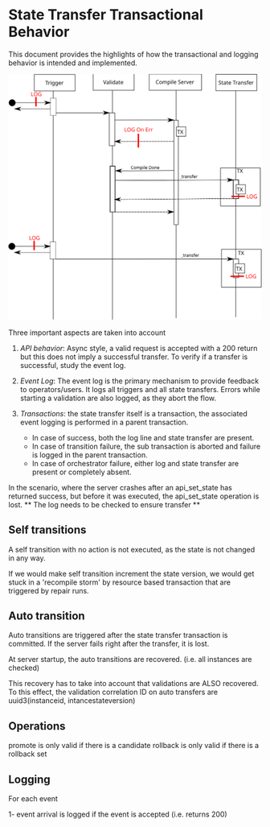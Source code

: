 # State Transfer Transactional Behavior

This document provides the highlights of how the transactional and logging behavior is intended and implemented.


![tx-sequence](tx-sequence.svg)

Three important aspects are taken into account

1. *API behavior*: Async style, a valid request is accepted with a 200 return but this does not imply a successful transfer.
To verify if a transfer is successful, study the event log.
2. *Event Log*: The event log is the primary mechanism to provide feedback to operators/users. It logs all triggers and all state transfers. 
Errors while starting a validation are also logged, as they abort the flow.  
3. *Transactions*: the state transfer itself is a transaction, the associated event logging is performed in a parent transaction. 

   * In case of success, both the log line and state transfer are present. 
   * In case of transition failure, the sub transaction is aborted and failure is logged in the parent transaction.
   * In case of orchestrator failure, either log and state transfer are present or completely absent.



In the scenario, where the server crashes after an api_set_state has returned success, but before it was executed, the api_set_state operation is lost.
** The log needs to be checked to ensure transfer **

## Self transitions

A self transition with no action is not executed, as the state is not changed in any way.

If we would make self transition increment the state version, we would get stuck in a 'recompile storm' by resource based transaction that are triggered by repair runs.

## Auto transition

Auto transitions are triggered after the state transfer transaction is committed.
If the server fails right after the transfer, it is lost. 

At server startup, the auto transitions are recovered.
(i.e. all instances are checked)

This recovery has to take into account that validations are ALSO recovered.
To this effect, the validation correlation ID on auto transfers are uuid3(instanceid, intancestateversion)

## Operations

promote is only valid if there is a candidate
rollback is only valid if there is a rollback set


## Logging

For each event

1- event arrival is logged if the event is accepted (i.e. returns 200) 